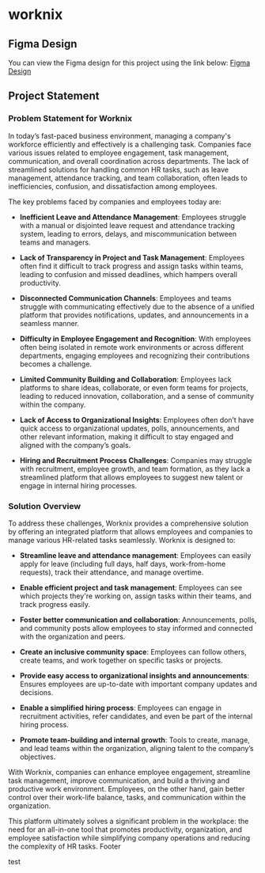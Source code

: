 # worknix
## Figma Design
You can view the Figma design for this project using the link below:
[Figma Design](https://www.figma.com/design/84ZJX5vQVdy5RCBiIAAeMm/Untitled?node-id=0-1&t=rJ48ygljOAKkK2YF-1)

## Project Statement

### Problem Statement for Worknix

In today’s fast-paced business environment, managing a company's workforce efficiently and effectively is a challenging task. Companies face various issues related to employee engagement, task management, communication, and overall coordination across departments. The lack of streamlined solutions for handling common HR tasks, such as leave management, attendance tracking, and team collaboration, often leads to inefficiencies, confusion, and dissatisfaction among employees.

The key problems faced by companies and employees today are:

- **Inefficient Leave and Attendance Management**: Employees struggle with a manual or disjointed leave request and attendance tracking system, leading to errors, delays, and miscommunication between teams and managers.

- **Lack of Transparency in Project and Task Management**: Employees often find it difficult to track progress and assign tasks within teams, leading to confusion and missed deadlines, which hampers overall productivity.

- **Disconnected Communication Channels**: Employees and teams struggle with communicating effectively due to the absence of a unified platform that provides notifications, updates, and announcements in a seamless manner.

- **Difficulty in Employee Engagement and Recognition**: With employees often being isolated in remote work environments or across different departments, engaging employees and recognizing their contributions becomes a challenge.

- **Limited Community Building and Collaboration**: Employees lack platforms to share ideas, collaborate, or even form teams for projects, leading to reduced innovation, collaboration, and a sense of community within the company.

- **Lack of Access to Organizational Insights**: Employees often don’t have quick access to organizational updates, polls, announcements, and other relevant information, making it difficult to stay engaged and aligned with the company’s goals.

- **Hiring and Recruitment Process Challenges**: Companies may struggle with recruitment, employee growth, and team formation, as they lack a streamlined platform that allows employees to suggest new talent or engage in internal hiring processes.

### Solution Overview

To address these challenges, Worknix provides a comprehensive solution by offering an integrated platform that allows employees and companies to manage various HR-related tasks seamlessly. Worknix is designed to:

- **Streamline leave and attendance management**: Employees can easily apply for leave (including full days, half days, work-from-home requests), track their attendance, and manage overtime.

- **Enable efficient project and task management**: Employees can see which projects they're working on, assign tasks within their teams, and track progress easily.

- **Foster better communication and collaboration**: Announcements, polls, and community posts allow employees to stay informed and connected with the organization and peers.

- **Create an inclusive community space**: Employees can follow others, create teams, and work together on specific tasks or projects.

- **Provide easy access to organizational insights and announcements**: Ensures employees are up-to-date with important company updates and decisions.

- **Enable a simplified hiring process**: Employees can engage in recruitment activities, refer candidates, and even be part of the internal hiring process.

- **Promote team-building and internal growth**: Tools to create, manage, and lead teams within the organization, aligning talent to the company’s objectives.

With Worknix, companies can enhance employee engagement, streamline task management, improve communication, and build a thriving and productive work environment. Employees, on the other hand, gain better control over their work-life balance, tasks, and communication within the organization.

This platform ultimately solves a significant problem in the workplace: the need for an all-in-one tool that promotes productivity, organization, and employee satisfaction while simplifying company operations and reducing the complexity of HR tasks.
Footer

test